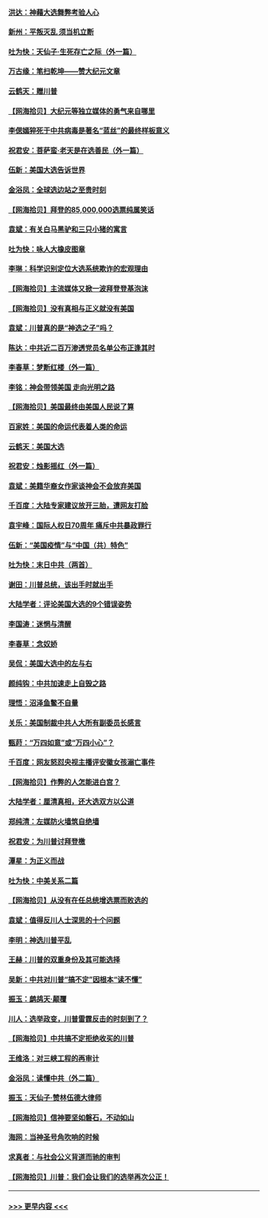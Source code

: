 #### [洪达：神藉大选舞弊考验人心](../pages/nsc993/n12631962.md?t=12201002) 
#### [新州：平叛灭乱  须当机立断](../pages/nsc993/n12631946.md?t=12201002) 
#### [吐为快：天仙子‧生死存亡之际（外一篇）](../pages/nsc993/n12631927.md?t=12201002) 
#### [万古缘：笔扫乾坤——赞大纪元文章](../pages/nsc993/n12631922.md?t=12201002) 
#### [云鹤天：赠川普](../pages/nsc993/n12631823.md?t=12201002) 
#### [【网海拾贝】大纪元等独立媒体的勇气来自哪里](../pages/nsc993/n12629961.md?t=12201002) 
#### [李偲嫣猝死于中共病毒是著名“蓝丝”的最终样板意义](../pages/nsc993/n12628812.md?t=12201002) 
#### [祝君安：菩萨蛮·老天是在选善民（外一篇）](../pages/nsc993/n12628793.md?t=12201002) 
#### [伍新：美国大选告诉世界](../pages/nsc993/n12628768.md?t=12201002) 
#### [金浴凤：全球选边站之至贵时刻](../pages/nsc993/n12627318.md?t=12201002) 
#### [【网海拾贝】拜登的85,000,000选票纯属笑话](../pages/nsc993/n12626569.md?t=12201002) 
#### [袁斌：有关白马黑驴和三只小猪的寓言](../pages/nsc993/n12626198.md?t=12201002) 
#### [吐为快：咏人大橡皮图章](../pages/nsc993/n12624470.md?t=12201002) 
#### [李琳：科学识别定位大选系统欺诈的宏观理由](../pages/nsc993/n12624340.md?t=12201002) 
#### [【网海拾贝】主流媒体又掀一波拜登登基泡沫](../pages/nsc993/n12624000.md?t=12201002) 
#### [【网海拾贝】没有真相与正义就没有美国](../pages/nsc993/n12621885.md?t=12201002) 
#### [袁斌：川普真的是“神选之子”吗？](../pages/nsc993/n12621749.md?t=12201002) 
#### [陈达：中共近二百万渗透党员名单公布正逢其时](../pages/nsc993/n12620870.md?t=12201002) 
#### [李春草：梦断红楼（外一篇）](../pages/nsc993/n12619122.md?t=12201002) 
#### [李铭：神会带领美国 走向光明之路](../pages/nsc993/n12618584.md?t=12201002) 
#### [【网海拾贝】美国最终由美国人民说了算](../pages/nsc993/n12617255.md?t=12201002) 
#### [百家姓：美国的命运代表着人类的命运](../pages/nsc993/n12615838.md?t=12201002) 
#### [云鹤天：美国大选](../pages/nsc993/n12615994.md?t=12201002) 
#### [祝君安：烛影摇红（外一篇）](../pages/nsc993/n12615975.md?t=12201002) 
#### [袁斌：美籍华裔女作家谈神会不会放弃美国](../pages/nsc993/n12615263.md?t=12201002) 
#### [千百度：大陆专家建议放开三胎，遭网友打脸](../pages/nsc993/n12614456.md?t=12201002) 
#### [袁宇峰：国际人权日70周年 痛斥中共暴政罪行](../pages/nsc993/n12611965.md?t=12201002) 
#### [伍新：“美国疫情”与“中国（共）特色”](../pages/nsc993/n12611463.md?t=12201002) 
#### [吐为快：末日中共（两首）](../pages/nsc993/n12611461.md?t=12201002) 
#### [谢田：川普总统，该出手时就出手](../pages/nsc993/n12610905.md?t=12201002) 
#### [大陆学者：评论美国大选的9个错误姿势](../pages/nsc993/n12609586.md?t=12201002) 
#### [李国涛：迷惘与清醒](../pages/nsc993/n12607532.md?t=12201002) 
#### [李春草：念奴娇](../pages/nsc993/n12607083.md?t=12201002) 
#### [吴侃：美国大选中的左与右](../pages/nsc993/n12607054.md?t=12201002) 
#### [颜纯钩：中共加速走上自毁之路](../pages/nsc993/n12606473.md?t=12201002) 
#### [理悟：沼泽鱼鳖不自量](../pages/nsc993/n12606454.md?t=12201002) 
#### [关乐：美国制裁中共人大所有副委员长感言](../pages/nsc993/n12606442.md?t=12201002) 
#### [甄莳：“万四如意”或“万四小心”？](../pages/nsc993/n12606091.md?t=12201002) 
#### [千百度：网友怒怼央视主播评安徽女孩溺亡事件](../pages/nsc993/n12605370.md?t=12201002) 
#### [【网海拾贝】作弊的人怎能进白宫？](../pages/nsc993/n12603546.md?t=12201002) 
#### [大陆学者：厘清真相，还大选双方以公道](../pages/nsc993/n12603475.md?t=12201002) 
#### [郑纯清：左媒防火墙筑自绝墙](../pages/nsc993/n12602226.md?t=12201002) 
#### [祝君安：为川普讨拜登檄](../pages/nsc993/n12602199.md?t=12201002) 
#### [潭星：为正义而战](../pages/nsc993/n12600926.md?t=12201002) 
#### [吐为快：中美关系二篇](../pages/nsc993/n12600908.md?t=12201002) 
#### [【网海拾贝】从没有在任总统增选票而败选的](../pages/nsc993/n12600435.md?t=12201002) 
#### [袁斌：值得反川人士深思的十个问题](../pages/nsc993/n12600332.md?t=12201002) 
#### [李明：神选川普平乱](../pages/nsc993/n12599751.md?t=12201002) 
#### [王赫：川普的双重身份及其可能选择](../pages/nsc993/n12599723.md?t=12201002) 
#### [吴新：中共对川普“搞不定”因根本“读不懂”](../pages/nsc993/n12599502.md?t=12201002) 
#### [振玉：鹧鸪天‧颠覆](../pages/nsc993/n12599494.md?t=12201002) 
#### [川人：选举政变，川普雷霆反击的时刻到了？](../pages/nsc993/n12599291.md?t=12201002) 
#### [【网海拾贝】中共搞不定拒绝收买的川普](../pages/nsc993/n12598955.md?t=12201002) 
#### [王维洛：对三峡工程的再审计](../pages/nsc993/n12598436.md?t=12201002) 
#### [金浴凤：读懂中共（外二篇）](../pages/nsc993/n12597943.md?t=12201002) 
#### [振玉：天仙子‧赞林伍德大律师](../pages/nsc993/n12597929.md?t=12201002) 
#### [【网海拾贝】信神要坚如磐石，不动如山](../pages/nsc993/n12597901.md?t=12201002) 
#### [海网：当神圣号角吹响的时候](../pages/nsc993/n12595891.md?t=12201002) 
#### [求真者：与社会公义背道而驰的审判](../pages/nsc993/n12595868.md?t=12201002) 
#### [【网海拾贝】川普：我们会让我们的选举再次公正！](../pages/nsc993/n12594930.md?t=12201002) 

----
#### [ >>> 更早内容 <<< ](../indexes/nsc993-earlier.md)
